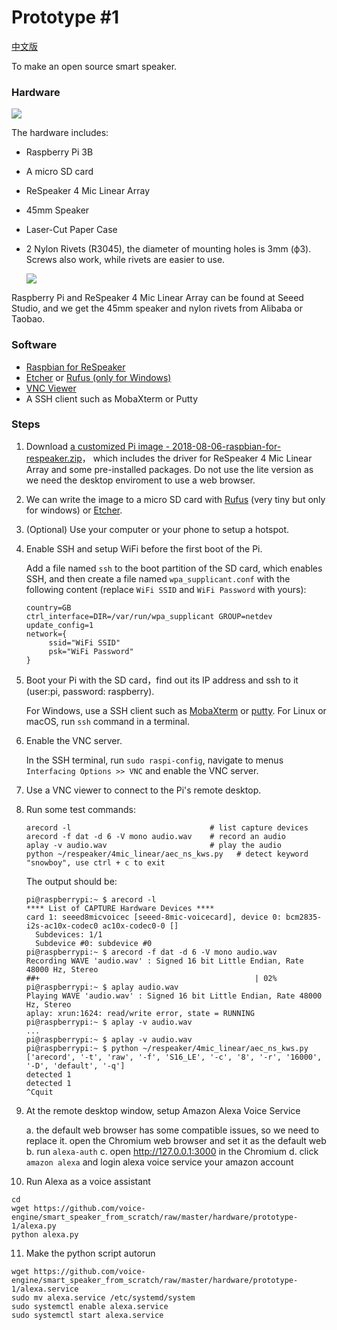 Prototype #1
============

[中文版](zh.md)

To make an open source smart speaker.

### Hardware

![](/img/prototype1.png)

The hardware includes:

+ Raspberry Pi 3B
+ A micro SD card
+ ReSpeaker 4 Mic Linear Array
+ 45mm Speaker
+ Laser-Cut Paper Case
+ 2 Nylon Rivets (R3045), the diameter of mounting holes is 3mm (ф3). Screws also work, while rivets are easier to use.

  ![](/img/nylon_rivet.png)


Raspberry Pi and ReSpeaker 4 Mic Linear Array can be found at Seeed Studio, and we get the 45mm speaker and nylon rivets from Alibaba or Taobao.

### Software
+ [Raspbian for ReSpeaker](https://v2.fangcloud.com/share/7395fd138a1cab496fd4792fe5?folder_id=188000207913&lang=en)
+ [Etcher](https://www.balena.io/etcher/) or [Rufus (only for Windows)](https://rufus.akeo.ie/)
+ [VNC Viewer](https://www.realvnc.com/en/connect/download/viewer/chrome/)
+ A SSH client such as MobaXterm or Putty


### Steps
1. Download [a customized Pi image - 2018-08-06-raspbian-for-respeaker.zip](https://v2.fangcloud.com/share/7395fd138a1cab496fd4792fe5?folder_id=188000207913&lang=en)，
   which includes the driver for ReSpeaker 4 Mic Linear Array and some pre-installed packages. Do not use the lite version as we need the desktop enviroment to use a web browser.

2. We can write the image to a micro SD card with [Rufus](https://rufus.akeo.ie/) (very tiny but only for windows) or [Etcher](https://www.balena.io/etcher/).

3. (Optional) Use your computer or your phone to setup a hotspot.

4. Enable SSH and setup WiFi before the first boot of the Pi.

   Add a file named `ssh` to the boot partition of the SD card, which enables SSH, and then create a file named `wpa_supplicant.conf` with the following content (replace `WiFi SSID` and `WiFi Password` with yours):
   
   ```
   country=GB
   ctrl_interface=DIR=/var/run/wpa_supplicant GROUP=netdev
   update_config=1
   network={
	    ssid="WiFi SSID"
	    psk="WiFi Password"
   }
   ```
   
5. Boot your Pi with the SD card，find out its IP address and ssh to it (user:pi, password: raspberry).

   For Windows, use a SSH client such as [MobaXterm](https://mobaxterm.mobatek.net/) or [putty](https://www.chiark.greenend.org.uk/~sgtatham/putty/latest.html). For Linux or macOS, run `ssh` command in a terminal.


6. Enable the VNC server.

   In the SSH terminal, run `sudo raspi-config`, navigate to menus `Interfacing Options >> VNC` and enable the VNC server.

   
7. Use a VNC viewer to connect to the Pi's remote desktop.

8. Run some test commands:

   ```
   arecord -l                               # list capture devices
   arecord -f dat -d 6 -V mono audio.wav    # record an audio
   aplay -v audio.wav                       # play the audio
   python ~/respeaker/4mic_linear/aec_ns_kws.py   # detect keyword "snowboy", use ctrl + c to exit
   ```

   The output should be:

   ```
   pi@raspberrypi:~ $ arecord -l
   **** List of CAPTURE Hardware Devices ****
   card 1: seeed8micvoicec [seeed-8mic-voicecard], device 0: bcm2835-i2s-ac10x-codec0 ac10x-codec0-0 []
     Subdevices: 1/1
     Subdevice #0: subdevice #0
   pi@raspberrypi:~ $ arecord -f dat -d 6 -V mono audio.wav
   Recording WAVE 'audio.wav' : Signed 16 bit Little Endian, Rate 48000 Hz, Stereo
   ##+                                                | 02%
   pi@raspberrypi:~ $ aplay audio.wav
   Playing WAVE 'audio.wav' : Signed 16 bit Little Endian, Rate 48000 Hz, Stereo
   aplay: xrun:1624: read/write error, state = RUNNING
   pi@raspberrypi:~ $ aplay -v audio.wav
   ...
   pi@raspberrypi:~ $ aplay -v audio.wav
   pi@raspberrypi:~ $ python ~/respeaker/4mic_linear/aec_ns_kws.py
   ['arecord', '-t', 'raw', '-f', 'S16_LE', '-c', '8', '-r', '16000', '-D', 'default', '-q']
   detected 1
   detected 1
   ^Cquit
   ```

9. At the remote desktop window, setup Amazon Alexa Voice Service
   
   
   a. the default web browser has some compatible issues, so we need to replace it. open the Chromium web browser and set it as the default web
   b. run `alexa-auth`
   c. open http://127.0.0.1:3000 in the Chromium
   d. click `amazon alexa` and login alexa voice service your amazon account

10. Run Alexa as a voice assistant

   ```
   cd
   wget https://github.com/voice-engine/smart_speaker_from_scratch/raw/master/hardware/prototype-1/alexa.py
   python alexa.py
   ```

11. Make the python script autorun

   ```
   wget https://github.com/voice-engine/smart_speaker_from_scratch/raw/master/hardware/prototype-1/alexa.service
   sudo mv alexa.service /etc/systemd/system
   sudo systemctl enable alexa.service
   sudo systemctl start alexa.service
   ```
 